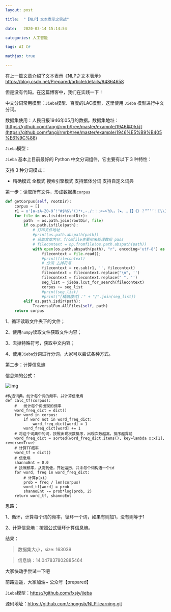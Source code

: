 ```yaml
---
layout: post

title:  "【NLP】文本表示之实战"

date:   2020-03-14 15:14:54

categories: 人工智能

tags: AI C#

mathjax: true

---
```



在上一篇文章介绍了文本表示《NLP之文本表示》<https://blog.csdn.net/Prepared/article/details/94864658>

但是没有代码。在这篇博客中，我们在实践一下！



中文分词常用模型：`Jieba`模型、百度的LAC模型，这里使用 `Jieba` 模型进行中文分词。

数据集使用：人民日报1946年05月的数据。数据集地址：[https://github.com/fangj/rmrb/tree/master/example/1946年05月](https://github.com/fangj/rmrb/tree/master/example/1946%E5%B9%B405%E6%9C%88)



`Jieba`模型：

`Jieba` 基本上目前最好的 Python 中文分词组件，它主要有以下 3 种特性：

支持 3 种分词模式：

- 精确模式
  全模式
  搜索引擎模式
  支持繁体分词
  支持自定义词典



第一步：读取所有文件，形成数据集`corpus`



```python
def getCorpus(self, rootDir):
    corpus = []
    r1 = u'[a-zA-Z0-9’!"#$%&\'()*+,-./:：;<=>?@，。?★、…【】《》？“”‘’！[\\]^_`{|}~]+'  # 用户也可以在此进行自定义过滤字符
    for file in os.listdir(rootDir):
        path  = os.path.join(rootDir, file)
        if os.path.isfile(path):
            # 打印文件地址
            #print(os.path.abspath(path))
            # 获取文章内容，fromfile主要用来处理数组 pass
            # filecontext = np.fromfile(os.path.abspath(path))
            with open(os.path.abspath(path), "r", encoding='utf-8') as file:
                filecontext = file.read();
                #print(filecontext)
                # 分词 去掉符号
                filecontext = re.sub(r1, '', filecontext)
                filecontext = filecontext.replace("\n", '')
                filecontext = filecontext.replace(" ", '')
                seg_list = jieba.lcut_for_search(filecontext)
                corpus += seg_list
                #print(seg_list)
                #print("[精确模式]：" + "/".join(seg_list))
        elif os.path.isdir(path):
            TraversalFun.AllFiles(self, path)
    return corpus
```



1、循环读取文件夹下的文件；

2、使用`numpy`读取文件获取文件内容；

3、去掉特殊符号，获取中文内容；

4、使用`Jieba`分词进行分词，大家可以尝试各种方式。

第二步：计算信息熵

信息熵的公式：

![img](https://pic4.zhimg.com/v2-a9f081eff039a7e65f51515d4aacb34b_b.png)

```
#构造词典，统计每个词的频率，并计算信息熵
def calc_tf(corpus):
    #   统计每个词出现的频率
    word_freq_dict = dict()
    for word in corpus:
        if word not in word_freq_dict:
            word_freq_dict[word] = 1
        word_freq_dict[word] += 1
    # 将这个词典中的词，按照出现次数排序，出现次数越高，排序越靠前
    word_freq_dict = sorted(word_freq_dict.items(), key=lambda x:x[1], reverse=True)
    # 计算TF概率
    word_tf = dict()
    # 信息熵
    shannoEnt = 0.0
    # 按照频率，从高到低，开始遍历，并未每个词构造一个id
    for word, freq in word_freq_dict:
        # 计算p(xi)
        prob = freq / len(corpus)
        word_tf[word] = prob
        shannoEnt -= prob*log(prob, 2)
    return word_tf, shannoEnt
```

思路：

1、循环，计算每个词的频率，循环一个词，如果有则加1，没有则等于1

2、计算信息熵：按照公式循环计算信息熵。



结果：

> 数据集大小，size: 163039

> 信息熵：14.047837802885464



大家快动手尝试一下吧



前路遥遥，大家加油~ 公众号【prepared】

`Jieba`模型：https://github.com/fxsjy/jieba

源码地址：https://github.com/zhongsb/NLP-learning.git
